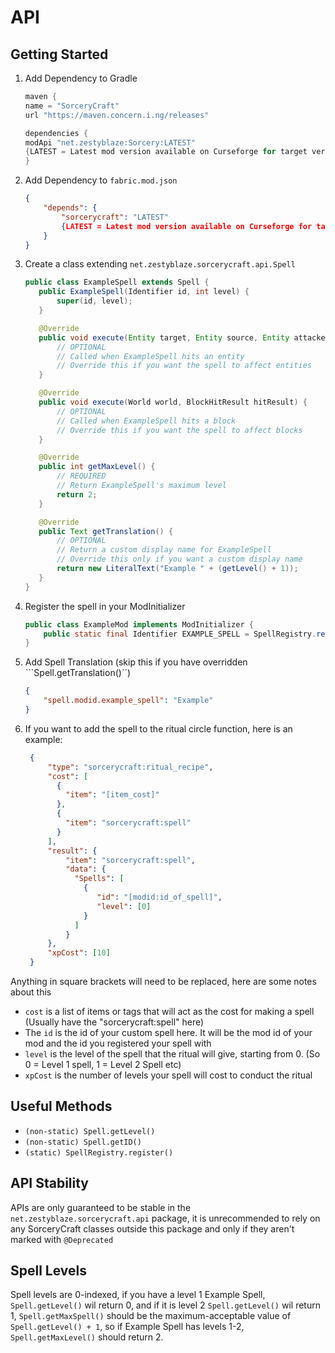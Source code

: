 # API

## Getting Started
1. Add Dependency to Gradle
    ```gradle
    maven {
    name = "SorceryCraft"
    url "https://maven.concern.i.ng/releases"

   dependencies {
   modApi "net.zestyblaze:Sorcery:LATEST"
   {LATEST = Latest mod version available on Curseforge for target version}
   }
    ```
2. Add Dependency to ```fabric.mod.json```
    ```json
    {
        "depends": {
            "sorcerycraft": "LATEST"
            {LATEST = Latest mod version available on Curseforge for target version}
        }
    }
    ```
3. Create a class extending ```net.zestyblaze.sorcerycraft.api.Spell```
    ```java
    public class ExampleSpell extends Spell {
       public ExampleSpell(Identifier id, int level) {
           super(id, level);
       }

       @Override
       public void execute(Entity target, Entity source, Entity attacker) {
           // OPTIONAL
           // Called when ExampleSpell hits an entity
           // Override this if you want the spell to affect entities
       }

       @Override
       public void execute(World world, BlockHitResult hitResult) {
           // OPTIONAL
           // Called when ExampleSpell hits a block
           // Override this if you want the spell to affect blocks
       }

       @Override
       public int getMaxLevel() {
           // REQUIRED
           // Return ExampleSpell's maximum level
           return 2;
       }

       @Override
       public Text getTranslation() {
           // OPTIONAL
           // Return a custom display name for ExampleSpell
           // Override this only if you want a custom display name
           return new LiteralText("Example " + (getLevel() + 1));
       }
    }
    ```
4. Register the spell in your ModInitializer
    ```java
    public class ExampleMod implements ModInitializer {
        public static final Identifier EXAMPLE_SPELL = SpellRegistry.register(new Identifier("modid", "example_spell"), ExampleSpell.class);
    }
    ```
5. Add Spell Translation (skip this if you have overridden ```Spell.getTranslation()``)
    ```json
    {
        "spell.modid.example_spell": "Example"
    }
    ```
6. If you want to add the spell to the ritual circle function, here is an example:
   ```json
    {
        "type": "sorcerycraft:ritual_recipe",
        "cost": [
          {
            "item": "[item_cost]"
          },
          {
            "item": "sorcerycraft:spell"
          }
        ],
        "result": {
            "item": "sorcerycraft:spell",
            "data": {
              "Spells": [
                {
                   "id": "[modid:id_of_spell]",
                   "level": [0]
                }        
              ]      
            }          
        },
        "xpCost": [10]   
    }
    ```
Anything in square brackets will need to be replaced, here are some notes about this
- `cost` is a list of items or tags that will act as the cost for making a spell (Usually have the "sorcerycraft:spell" here)
- The `id` is the id of your custom spell here. It will be the mod id of your mod and the id you registered your spell with
- `level` is the level of the spell that the ritual will give, starting from 0. (So 0 = Level 1 spell, 1 = Level 2 Spell etc)
- `xpCost` is the number of levels your spell will cost to conduct the ritual

## Useful Methods
- ```(non-static) Spell.getLevel()```
- ```(non-static) Spell.getID()```
- ```(static) SpellRegistry.register()```

## API Stability
APIs are only guaranteed to be stable in the ```net.zestyblaze.sorcerycraft.api``` package, it is unrecommended to rely on any SorceryCraft classes outside this package and only if they aren't marked with `@Deprecated`

## Spell Levels
Spell levels are 0-indexed, if you have a level 1 Example Spell, ```Spell.getLevel()``` wil return 0, and if it is level 2 ```Spell.getLevel()``` wil return 1, ```Spell.getMaxSpell()``` should be the maximum-acceptable value of ```Spell.getLevel() + 1```, so if Example Spell has levels 1-2, ```Spell.getMaxLevel()``` should return 2.
